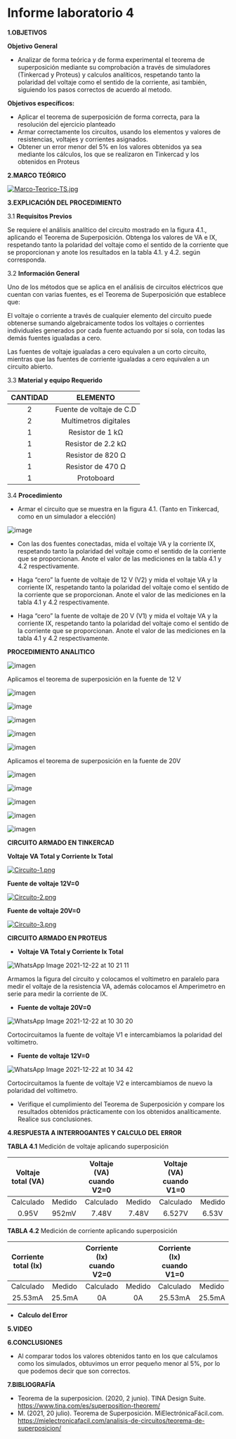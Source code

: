 # Informe laboratorio 4
 
 **1.OBJETIVOS**

**Objetivo General**

- Analizar de forma teórica y de forma experimental el teorema de superposición mediante su comprobación a través de simuladores (Tinkercad y Proteus) y calculos analíticos, respetando tanto la polaridad del voltaje como el sentido de la corriente, asi también, siguiendo los pasos correctos de acuerdo al metodo.

**Objetivos específicos:**

-	Aplicar el teorema de superposición de forma correcta, para la resolución del ejercicio planteado 
-	Armar correctamente los circuitos, usando los elementos y valores de resistencias, voltajes y corrientes asignados.
-	Obtener un error menor del 5% en los valores obtenidos ya sea mediante los cálculos, los que se realizaron en Tinkercad y los obtenidos en Proteus


**2.MARCO TEÓRICO**

[![Marco-Teorico-TS.jpg](https://i.postimg.cc/htjy2hpN/Marco-Teorico-TS.jpg)](https://postimg.cc/BXrB6ZWC)


**3.EXPLICACIÓN DEL PROCEDIMIENTO**

3.1 **Requisitos Previos**

Se requiere el análisis analítico del circuito mostrado en la figura 4.1., aplicando el
Teorema de Superposición. Obtenga los valores de VA e IX, respetando tanto la polaridad
del voltaje como el sentido de la corriente que se proporcionan y anote los resultados en
la tabla 4.1. y 4.2. según corresponda.

3.2 **Información General**

Uno de los métodos que se aplica en el análisis de circuitos eléctricos que cuentan
con varias fuentes, es el Teorema de Superposición que establece que:

El voltaje o corriente a través de cualquier elemento del circuito puede obtenerse
sumando algebraicamente todos los voltajes o corrientes individuales generados por
cada fuente actuando por sí sola, con todas las demás fuentes igualadas a cero.

Las fuentes de voltaje igualadas a cero equivalen a un corto circuito, mientras que
las fuentes de corriente igualadas a cero equivalen a un circuito abierto.

 3.3 **Material y equipo Requerido**

|**CANTIDAD**| **ELEMENTO**|
|:---: | :---: |
| 2 | Fuente de voltaje de C.D |
| 2 | Multimetros digitales |
| 1 | Resistor de 1 kΩ |
| 1 | Resistor de 2.2 kΩ |
| 1 | Resistor de 820 Ω |
| 1 | Resistor de 470 Ω |
| 1 | Protoboard |

3.4 **Procedimiento**

- Armar el circuito que se muestra en la figura 4.1. (Tanto en Tinkercad, como en un simulador a elección)

![image](https://user-images.githubusercontent.com/93739242/147124564-48757c6c-10bc-4bb7-96dc-b0336fef2fe3.png)

- Con las dos fuentes conectadas, mida el voltaje VA y la corriente IX, respetando
tanto la polaridad del voltaje como el sentido de la corriente que se proporcionan. Anote
el valor de las mediciones en la tabla 4.1 y 4.2 respectivamente.

- Haga “cero” la fuente de voltaje de 12 V (V2) y mida el voltaje VA y la corriente
IX, respetando tanto la polaridad del voltaje como el sentido de la corriente que se
proporcionan. Anote el valor de las mediciones en la tabla 4.1 y 4.2 respectivamente.

- Haga “cero” la fuente de voltaje de 20 V (V1) y mida el voltaje VA y la corriente
IX, respetando tanto la polaridad del voltaje como el sentido de la corriente que se
proporcionan. Anote el valor de las mediciones en la tabla 4.1 y 4.2 respectivamente.

**PROCEDIMIENTO ANALITICO**

![imagen](https://user-images.githubusercontent.com/93798427/147125470-a0cc1455-63a8-418f-9476-5a2d464786b6.png)
 
Aplicamos el teorema de superposición en la fuente de 12 V 

![imagen](https://user-images.githubusercontent.com/93798427/147128882-ad6342f0-551d-4111-8e25-f9e74540af2b.png)

![image](https://user-images.githubusercontent.com/93739242/147175224-f896987b-99ad-498f-87cc-88423a9290f9.png)

![imagen](https://user-images.githubusercontent.com/93798427/147128958-c007c68b-7d3e-47d7-8605-f2402eba6153.png)

![imagen](https://user-images.githubusercontent.com/93798427/147136830-c7ccfb3b-3e0e-4667-ba62-57d7554e9049.png)

![imagen](https://user-images.githubusercontent.com/93798427/147129041-9a9f7460-8a6a-43a1-9757-f8dae1d0247d.png)

Aplicamos el teorema de superposición en la fuente de 20V 

![imagen](https://user-images.githubusercontent.com/93798427/147170862-7746e588-7cc5-4fed-9c4f-76743cae4179.png)

![image](https://user-images.githubusercontent.com/93739242/147175363-f99cecab-6738-44ca-8ba0-7ca28d1c8659.png)

![imagen](https://user-images.githubusercontent.com/93798427/147171224-761b91ac-f049-4885-bb8f-532b01d34fc4.png)

![imagen](https://user-images.githubusercontent.com/93798427/147171237-faa5444b-8b88-44a7-ac28-a6689600db3e.png)

![imagen](https://user-images.githubusercontent.com/93798427/147171260-6cf04c6a-1248-4258-a8a4-ff0682ed1083.png)





**CIRCUITO ARMADO EN TINKERCAD**

**Voltaje VA Total y Corriente Ix Total**


[![Circuito-1.png](https://i.postimg.cc/59XLTPbx/Circuito-1.png)](https://postimg.cc/hhqX71Xw)


**Fuente de voltaje 12V=0**

[![Circuito-2.png](https://i.postimg.cc/v8nD5CG6/Circuito-2.png)](https://postimg.cc/z3JJrtbJ)


**Fuente de voltaje 20V=0**

[![Circuito-3.png](https://i.postimg.cc/13mthtwp/Circuito-3.png)](https://postimg.cc/9rkVycxM)


**CIRCUITO ARMADO EN PROTEUS**

- **Voltaje VA Total y Corriente Ix Total**

![WhatsApp Image 2021-12-22 at 10 21 11](https://user-images.githubusercontent.com/93739242/147126407-4ff901db-56a4-4245-935b-1652303a2ce3.jpeg)

Armamos la figura del circuito y colocamos el voltimetro en paralelo para medir el voltaje de la resistencia VA, además colocamos el Amperimetro en serie para medir la corriente de IX.

- **Fuente de voltaje 20V=0**
 
![WhatsApp Image 2021-12-22 at 10 30 20](https://user-images.githubusercontent.com/93739242/147126435-00935614-34fe-4d5d-8f54-61a01f76bb7c.jpeg)
 
Cortocircuitamos la fuente de voltaje V1 e intercambiamos la polaridad del voltimetro.

- **Fuente de voltaje 12V=0**

![WhatsApp Image 2021-12-22 at 10 34 42](https://user-images.githubusercontent.com/93739242/147126457-06c09727-6674-4d62-8fbe-15eb2f3c7513.jpeg)

Cortocircuitamos la fuente de voltaje V2 e intercambiamos de nuevo la polaridad del voltimetro.


- Verifique el cumplimiento del Teorema de Superposición y compare los
resultados obtenidos prácticamente con los obtenidos analíticamente. Realice sus
conclusiones.



**4.RESPUESTA A INTERROGANTES Y CALCULO DEL ERROR**

**TABLA 4.1** Medición de voltaje aplicando superposición 

|**Voltaje total (VA)**|          | **Voltaje (VA) cuando V2=0** |            | **Voltaje (VA) cuando V1=0** |           |
|        :--:          |   :---   |            :---:             |   :---:    |            :---:             |   :---:   |
| Calculado | Medido | Calculado |   Medido  | Calculado |   Medido  ||  
|  0.95V | 952mV   | 7.48V |  7.48V  |  6.527V |   6.53V  | 
  


**TABLA 4.2** Medición de corriente aplicando superposición 

|**Corriente total (Ix)**|           | **Corriente (Ix) cuando V2=0** |            | **Corriente (Ix) cuando V1=0** |           |
|        :--:            |   :---:   |            :---:               |   :---:    |            :---:               |   :---:   |
|        Calculado       |   Medido  |          Calculado             |   Medido   |            Calculado           |   Medido  |  
|    25.53mA           |  25.5mA  |              0A           |   0A   |   25.53mA                   | 25.5mA  | 

- **Calculo del Error**








**5.VIDEO**





**6.CONCLUSIONES**

-	Al comparar todos los valores obtenidos tanto en los que calculamos como los simulados, obtuvimos un error pequeño menor al 5%, por lo que podemos decir que son correctos. 




**7.BIBLIOGRAFÍA**

- Teorema de la superposicion. (2020, 2 junio). TINA Design Suite. https://www.tina.com/es/superposition-theorem/
- M. (2021, 20 julio). Teorema de Superposición. MiElectrónicaFácil.com. https://mielectronicafacil.com/analisis-de-circuitos/teorema-de-superposicion/

